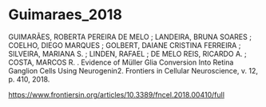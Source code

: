 # Guimaraes_2018

GUIMARÃES, ROBERTA PEREIRA DE MELO ; LANDEIRA, BRUNA SOARES ; COELHO, DIEGO MARQUES ;
GOLBERT, DAIANE CRISTINA FERREIRA ; SILVEIRA, MARIANA S. ;
LINDEN, RAFAEL ; DE MELO REIS, RICARDO A. ; COSTA, MARCOS R. .
Evidence of Müller Glia Conversion Into Retina Ganglion Cells Using Neurogenin2.
Frontiers in Cellular Neuroscience, v. 12, p. 410, 2018.

https://www.frontiersin.org/articles/10.3389/fncel.2018.00410/full
